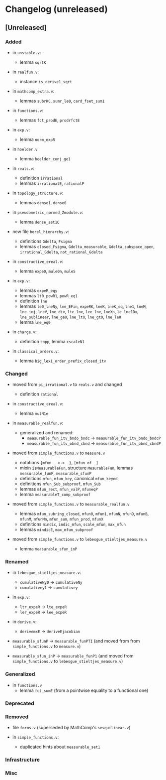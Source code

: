 # Changelog (unreleased)

## [Unreleased]

### Added

- in `unstable.v`:
  + lemma `sqrtK`

- in `realfun.v`:
  + instance `is_derive1_sqrt`

- in `mathcomp_extra.v`:
  + lemmas `subrKC`, `sumr_le0`, `card_fset_sum1`

- in `functions.v`:
  + lemmas `fct_prodE`, `prodrfctE`

- in `exp.v`:
  + lemma `norm_expR`

- in `hoelder.v`
  + lemma `hoelder_conj_ge1`

- in `reals.v`:
  + definition `irrational`
  + lemmas `irrationalE`, `rationalP` 

- in `topology_structure.v`:
  + lemmas `denseI`, `dense0`

- in `pseudometric_normed_Zmodule.v`:
  + lemma `dense_set1C`

- new file `borel_hierarchy.v`:
  + definitions `Gdelta`, `Fsigma`
  + lemmas `closed_Fsigma`, `Gdelta_measurable`, `Gdelta_subspace_open`,
    `irrational_Gdelta`, `not_rational_Gdelta`

- in `constructive_ereal.v`:
  + lemma `expe0`, `mule0n`, `muleS`

- in `exp.v`:
  + lemmas `expeR_eqy`
  + lemmas `lt0_powR1`, `powR_eq1`
  + definition `lne`
  + lemmas `le0_lneNy`, `lne_EFin`, `expeRK`, `lneK`, `lneK_eq`, `lne1`, `lneM`, 
    `lne_inj`, `lneV`, `lne_div`, `lte_lne`, `lee_lne`, `lneXn`, `le_lne1Dx`, 
    `lne_sublinear`, `lne_ge0`, `lne_lt0`, `lne_gt0`, `lne_le0`
  + lemma `lne_eq0`

- in `charge.v`:
  + definition `copp`, lemma `cscaleN1`
- in `classical_orders.v`:
  + lemma `big_lexi_order_prefix_closed_itv`

### Changed

- moved from `pi_irrational.v` to `reals.v` and changed
  + definition `rational`

- in `constructive_ereal.v`:
  + lemma `mulN1e`

- in `measurable_realfun.v`:
  + generalized and renamed:
    * `measurable_fun_itv_bndo_bndc` -> `measurable_fun_itv_bndo_bndcP`
    * `measurable_fun_itv_obnd_cbnd` -> `measurable_fun_itv_obnd_cbndP`
- moved from `simple_functions.v` to `measure.v`
  + notations `{mfun _ >-> _}`, `[mfun of _]`
  + mixin `isMeasurableFun`, structure `MesurableFun`, lemmas `measurable_funP`, `measurable_sfunP`
  + definitions `mfun`, `mfun_key`, canonical `mfun_keyed`
  + definitions `mfun_Sub_subproof`, `mfun_Sub`
  + lemmas `mfun_rect`, `mfun_valP`, `mfuneqP`
  + lemma `measurableT_comp_subproof`

- moved from `simple_functions.v` to `measurable_realfun.v`
  + lemmas `mfun_subring_closed`, `mfun0`, `mfun1`, `mfunN`,
    `mfunD`, `mfunB`, `mfunM`, `mfunMn`, `mfun_sum`, `mfun_prod`, `mfunX`
  + definitions `mindic`, `indic_mfun`, `scale_mfun`, `max_mfun`
  + lemmas `mindicE`, `max_mfun_subproof`

- moved from `simple_functions.v` to `lebesgue_stieltjes_measure.v`
  + lemma `measurable_sfun_inP`

### Renamed

- in `lebesgue_stieltjes_measure.v`:
  + `cumulativeNy0` -> `cumulativeNy`
  + `cumulativey1` -> `cumulativey`

- in `exp.v`:
  + `ltr_expeR` -> `lte_expeR`
  + `ler_expeR` -> `lee_expeR`

- in `derive.v`:
  + `derivemxE` -> `deriveEjacobian`

- `measurable_sfunP` -> `measurable_funPTI`
  (and moved from from `simple_functions.v` to `measure.v`)

- `measurable_sfun_inP` -> `measurable_funP1`
  (and moved from `simple_functions.v` to `lebesgue_stieltjes_measure.v`)

### Generalized

- in `functions.v`
  + lemma `fct_sumE` (from a pointwise equality to a functional one)

### Deprecated

### Removed

- file `forms.v` (superseded by MathComp's `sesquilinear.v`)

- in `simple_functions.v`:
  + duplicated hints about `measurable_set1`

### Infrastructure

### Misc
